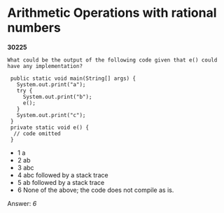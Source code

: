 Arithmetic Operations with rational numbers
===========================================
**30225**
```
What could be the output of the following code given that e() could have any implementation? 
 
 public static void main(String[] args) { 
   System.out.print("a"); 
   try { 
     System.out.print("b"); 
     e(); 
   } 
   System.out.print("c"); 
 } 
 private static void e() { 
  // code omitted 
 }
```


- 1 a
- 2 ab
- 3 abc
- 4 abc followed by a stack trace
- 5 ab followed by a stack trace
- 6 None of the above; the code does not compile as is.

Answer: *6*

